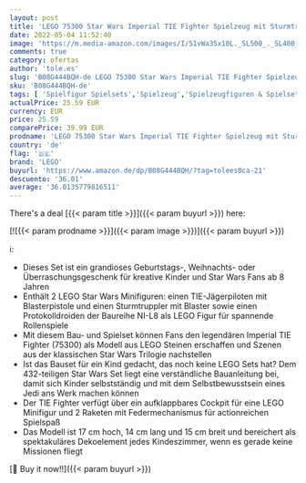 ```yaml
---
layout: post
title: 'LEGO 75300 Star Wars Imperial TIE Fighter Spielzeug mit Sturmtruppler und Piloten als Minifiguren aus der Skywalker Saga'
date: 2022-05-04 11:52:40
image: 'https://m.media-amazon.com/images/I/51vWa35x10L._SL500_._SL400_.jpg'
comments: true
category: ofertas
author: 'tole.es'
slug: 'B08G444BQH-de LEGO 75300 Star Wars Imperial TIE Fighter Spielzeug mit...'
sku: 'B08G444BQH-de'
tags: [ 'Spielfigur Spielsets','Spielzeug','Spielzeugfiguren & Spielsets','lego','🇩🇪', ]
actualPrice: 25.59 EUR
currency: EUR
price: 25.59
comparePrice: 39.99 EUR
prodname: 'LEGO 75300 Star Wars Imperial TIE Fighter Spielzeug mit Sturmtruppler und Piloten als Minifiguren aus der Skywalker Saga'
country: 'de'
flag: '🇩🇪'
brand: 'LEGO'
buyurl: 'https://www.amazon.de/dp/B08G444BQH/?tag=tolees0ca-21'
descuento: '36.01'
average: '36.0135779816511'
---
```


There's a deal [{{< param title >}}]({{< param buyurl >}})  here:

[![{{< param prodname >}}]({{< param image >}})]({{< param buyurl >}})

ℹ️:

- Dieses Set ist ein grandioses Geburtstags-, Weihnachts- oder Überraschungsgeschenk für kreative Kinder und Star Wars Fans ab 8 Jahren
- Enthält 2 LEGO Star Wars Minifiguren: einen TIE-Jägerpiloten mit Blasterpistole und einen Sturmtruppler mit Blaster sowie einen Protokolldroiden der Baureihe NI-L8 als LEGO Figur für spannende Rollenspiele
- Mit diesem Bau- und Spielset können Fans den legendären Imperial TIE Fighter (75300) als Modell aus LEGO Steinen erschaffen und Szenen aus der klassischen Star Wars Trilogie nachstellen
- Ist das Bauset für ein Kind gedacht, das noch keine LEGO Sets hat? Dem 432-teiligen Star Wars Set liegt eine verständliche Bauanleitung bei, damit sich Kinder selbstständig und mit dem Selbstbewusstsein eines Jedi ans Werk machen können
- Der TIE Fighter verfügt über ein aufklappbares Cockpit für eine LEGO Minifigur und 2 Raketen mit Federmechanismus für actionreichen Spielspaß
- Das Modell ist 17 cm hoch, 14 cm lang und 15 cm breit und bereichert als spektakuläres Dekoelement jedes Kindeszimmer, wenn es gerade keine Missionen fliegt

[🛒 Buy it now!!]({{< param buyurl >}})
